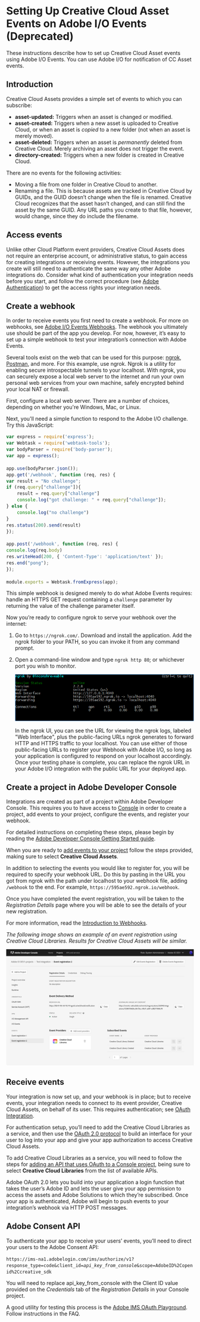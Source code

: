 # Setting Up Creative Cloud Asset Events on Adobe I/O Events (Deprecated)

These instructions describe how to set up Creative Cloud Asset events using Adobe I/O Events. You can use Adobe I/O for notification of CC Asset events. 

## Introduction
Creative Cloud Assets provides a simple set of events to which you can subscribe: 
- **asset-updated:** Triggers when an asset is changed or modified.
- **asset-created:** Triggers when a new asset is uploaded to Creative Cloud, or when an asset is _copied_ to a new folder (not when an asset is merely moved).
- **asset-deleted:** Triggers when an asset is _permanently_ deleted from Creative Cloud. Merely archiving an asset does not trigger the event. 
- **directory-created:** Triggers when a new folder is created in Creative Cloud.

There are no events for the following activities:
- Moving a file from one folder in Creative Cloud to another.
- Renaming a file. This is because assets are tracked in Creative Cloud by GUIDs, and the GUID doesn&rsquo;t change when the file is renamed. Creative Cloud recognizes that the asset hasn&rsquo;t changed, and can still find the asset by the same GUID. Any URL paths you create to that file, however, would change, since they do include the filename.

## Access events
Unlike other Cloud Platform event providers, Creative Cloud Assets does not require an enterprise account, or administrative status, to gain access for creating integrations or receiving events. However, the integrations you create will still need to authenticate the same way any other Adobe integrations do. Consider what kind of authentication your integration needs before you start, and follow the correct procedure (see [Adobe Authentication](/apis/cloudplatform/console/authentication/gettingstarted.html)) to get the access rights your integration needs.

## Create a webhook

In order to receive events you first need to create a webhook. For more on webhooks, see [Adobe I/O Events Webhooks](../index.md). The webhook you ultimately use should be part of the app you develop. For now, however, it&rsquo;s easy to set up a simple webhook to test your integration&rsquo;s connection with Adobe Events. 

Several tools exist on the web that can be used for this purpose: [ngrok](https://ngrok.com/), [Postman](https://www.getpostman.com/), and more. For this example, use ngrok. Ngrok is a utility for enabling secure introspectable tunnels to your localhost. With ngrok, you can securely expose a local web server to the internet and run your own personal web services from your own machine, safely encrypted behind your local NAT or firewall.

First, configure a local web server. There are a number of choices, depending on whether you're Windows, Mac, or Linux.

Next, you'll need a simple function to respond to the Adobe I/O challenge. Try this JavaScript:

```javascript
var express = require('express');
var Webtask = require('webtask-tools');
var bodyParser = require('body-parser');
var app = express();

app.use(bodyParser.json());
app.get('/webhook', function (req, res) {
var result = "No challenge";
if (req.query["challenge"]){
    result = req.query["challenge"]
    console.log("got challenge: " + req.query["challenge"]);
} else {
    console.log("no challenge")
}
res.status(200).send(result)
});

app.post('/webhook', function (req, res) { 
console.log(req.body)
res.writeHead(200, { 'Content-Type': 'application/text' });
res.end("pong");
});

module.exports = Webtask.fromExpress(app);
```

This simple webhook is designed merely to do what Adobe Events requires: handle an HTTPS GET request containing a `challenge` parameter by returning the value of the challenge parameter itself. 

Now you&rsquo;re ready to configure ngrok to serve your webhook over the internet:

1. Go to `https://ngrok.com/`. Download and install the application. Add the ngrok folder to your PATH, so you can invoke it from any command prompt.

2. Open a command-line window and type `ngrok http 80`; or whichever port you wish to monitor.

    ![ngrok on port 80](../img/ngrok.png "ngrok on port 80")

    In the ngrok UI, you can see the URL for viewing the ngrok logs, labeled "Web Interface", plus the public-facing URLs ngrok generates to forward HTTP and HTTPS traffic to your localhost. You can use either of those public-facing URLs to register your Webhook with Adobe I/O, so long as your application is configured to respond on your localhost accordingly. Once your testing phase is complete, you can replace the ngrok URL in your Adobe I/O integration with the public URL for your deployed app.

## Create a project in Adobe Developer Console

Integrations are created as part of a project within Adobe Developer Console. This requires you to have access to [Console](https://www.adobe.com/go/devs_console_ui) in order to create a project, add events to your project, configure the events, and register your webhook.

For detailed instructions on completing these steps, please begin by reading the [Adobe Developer Console Getting Started guide](https://www.adobe.com/go/devs_console_getting_started). 

When you are ready to [add events to your project](/console/docs/guides/services/services-add-event/) follow the steps provided, making sure to select **Creative Cloud Assets**.

In addition to selecting the events you would like to register for, you will be required to specify your webhook URL. Do this by pasting in the URL you got from ngrok with the path under localhost to your webhook file, adding `/webhook` to the end. For example, `https://595ae592.ngrok.io/webhook`. 

Once you have completed the event registration, you will be taken to the *Registration Details* page where you will be able to see the details of your new registration. 

For more information, read the [Introduction to Webhooks](../index.md). 

*The following image shows an example of an event registration using Creative Cloud Libraries. Results for Creative Cloud Assets will be similar.*

![Event Registration Details tab in Adobe Developer Console](../img/events-registration-details.png)


## Receive events

Your integration is now set up, and your webhook is in place; but to receive events, your integration needs to connect to its event provider, Creative Cloud Assets, on behalf of its user. This requires authentication; see [OAuth Integration](/authentication/auth-methods.html#!AdobeDocs/adobeio-auth/master/AuthenticationOverview/OAuthIntegration.md). 

For authentication setup, you&rsquo;ll need to add the Creative Cloud Libraries as a service, and then use the [OAuth 2.0 protocol](/authentication/auth-methods.html#!AdobeDocs/adobeio-auth/master/OAuth/OAuth.md) to build an interface for your user to log into your app and give your app authorization to access Creative Cloud Assets. 

To add Creative Cloud Libraries as a service, you will need to follow the steps for [adding an API that uses OAuth to a Console project](/apis/experienceplatform/console/docs.html#!AdobeDocs/adobeio-console/master/services-add-api-oauth.md), being sure to select **Creative Cloud Libraries** from the list of available APIs.
 
Adobe OAuth 2.0 lets you build into your application a login function that takes the user&rsquo;s Adobe ID and lets the user give your app permission to access the assets and Adobe Solutions to which they&rsquo;re subscribed. Once your app is authenticated, Adobe will begin to push events to your integration&rsquo;s webhook via HTTP POST messages.

## Adobe Consent API

To authenticate your app to receive your users&rsquo; events, you&rsquo;ll need to direct your users to the Adobe Consent API:

`https://ims-na1.adobelogin.com/ims/authorize/v1?response_type=code&client_id=`_`api_key_from_console`_`&scope=AdobeID%2Copenid%2Ccreative_sdk`

You will need to replace api_key_from_console with the Client ID value provided on the *Credentials* tab of the *Registration Details* in your Console project.

A good utility for testing this process is the [Adobe IMS OAuth Playground](https://runtime.adobe.io/api/v1/web/io-solutions/adobe-oauth-playground/oauth.html). Follow instructions in the FAQ.
